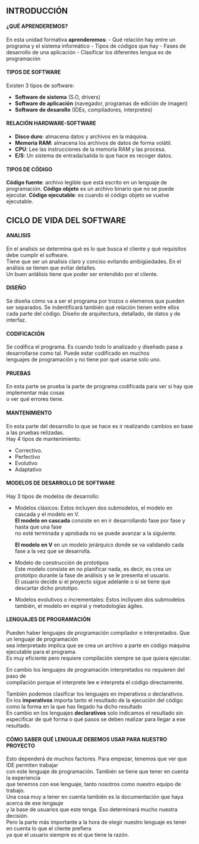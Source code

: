 ## INTRODUCCIÓN

#### ¿QUÉ APRENDEREMOS?

En esta unidad formativa **aprenderemos**:
    - Qué relación hay entre un programa y el sistema informático
    - Tipos de códigos que hay
    - Fases de desarrollo de una aplicación
    - Clasificar los diferentes lengua es de programación

#### TIPOS DE SOFTWARE

Existen 3 tipos de software:
- **Software de sistema** (S.O, drivers)
- **Software de aplicación** (navegador, programas de edición de imagen)
- **Software de desarollo** (IDEs, compiladores, interpretes)


#### RELACIÓN HARDWARE-SOFTWARE

- **Disco duro**: almacena datos y archivos en la máquina.
- **Memoria RAM**: almacena los archivos de datos de forma volátil.
- **CPU**: Lee las instrucciones de la memoria RAM y las procesa.
- **E/S**: Un sistema de entrada/salida lo que hace es recoger datos.

#### TIPOS DE CÓDIGO

**Código fuente**: archivo legible que está escrito en un lenguaje de programación.
**Código objeto** es un archivo binario que no se puede ejecutar.
**Código ejecutable**: es cuando el código objeto se vuelve ejecutable.


## CICLO DE VIDA DEL SOFTWARE

#### ANALISIS

En el analisis se determina qué es lo que busca el cliente y qué requisitos debe cumplir el software.  
Tiene que ser un analisis claro y conciso evitando ambigüedades. En el análisis se tienen que evitar detalles.   
Un buen anlálisis tiene que poder ser entendido por el cliente.

#### DISEÑO 

Se diseña cómo va a ser el programa por trozos o elemenos que pueden ser separados. Se indentificará también qué relación tienen entre ellos   
cada parte del código. Diseño de arquitectura, detallado, de datos y de interfaz.

#### CODIFICACIÓN

Se codifica el programa. Es cuando todo lo analizado y diseñado pasa a desarrollarse como tal. Puede estar codificado en muchos   
lenguajes de programación y no tiene por qué usarse solo uno.   

#### PRUEBAS 

En esta parte se prueba la parte de programa codificada para ver si hay que implementar más cosas   
o ver qué errores tiene.

#### MANTENIMIENTO

En esta parte del desarrollo lo que se hace es ir realizando cambios en base a las pruebas relizadas.   
Hay 4 tipos de mantenimiento: 
- Correctivo.
- Perfectivo
- Evolutivo
- Adaptativo

#### MODELOS DE DESARROLLO DE SOFTWARE

Hay 3 tipos de modelos de desarrollo:  
- Modelos clásicos: Estos incluyen dos submodelos, el modelo en cascada y el modelo en V.  
    **El modelo en cascada** consiste en en ir desarrollando fase por fase y hasta que una fase     
    no esté terminada y aprobada no se puede avanzar a la siguiente.  
    
    **El modelo en V** en un modelo jerárquico donde se va validando cada fase a la vez que se desarrolla.  
- Modelo de construcción de prototipos   
    Este modelo consiste en no planificar nada, es decir, es crea un prototipo durante la fase de análisis y se le presenta el usuario.   
    El usuario decide si el proyecto sigue adelante o si se tiene que descartar dicho prototipo.  
- Modelos evolutivos o incrementales: Estos incliyuen dos submodelos también, el modelo en espiral y metodologías ágiles. 


#### LENGUAJES DE PROGRAMACIÓN

 Pueden haber lenguajes de programación compilador e interpretados. Que un lenguaje de programación   
 sea interpretado implica que se crea un archivo a parte en código máquina ejecutable para el programa.   
 Es muy eficiente pero requiere compilación siempre se que quiera ejecutar.   
 
 En cambio los lenguajes de programación interpretados no requieren del paso de   
 compilación porque el interprete lee e interpreta el código directamente.   
 
 También podemos clasificar los lenguajes en imperativos o declarativos.   
 En los **imperativos** importa tanto el resultado de la ejecución del código   
 como la forma en la que has llegado ha dicho resultado   
 En cambio en los lenguajes **declarativos** solo indicamos el resultado sin   
 especificar de qué forma o qué pasos se deben realizar para llegar a ese resultado.
 
 #### CÓMO SABER QUÉ LENGUAJE DEBEMOS USAR PARA NUESTRO PROYECTO
 Esto dependerá de muchos factores. Para empezar, tenemos que ver que IDE permiten trabajar   
 con este lenguaje de programación. También se tiene que tener en cuenta la experiencia   
 que tenemos con ese lenguaje, tanto nosotros como nuestro equipo de trabajo.   
 Una cosa muy a tener en cuenta también es la documentación que haya acerca de ese lengauje   
 y la base de usuarios que este tenga. Eso determinará mucho nuestra decisión.   
 Pero la parte más importante a la hora de elegir nuestro lenguaje es tener en cuenta lo que el cliente prefiera   
 ya que el usuario siempre es el que tiene la razón.

